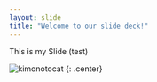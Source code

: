 ```yaml
---
layout: slide
title: "Welcome to our slide deck!"
---
```


This is my Slide (test)

![kimonotocat](https://octodex.github.com/images/kimonotocat.png)
{: .center}
